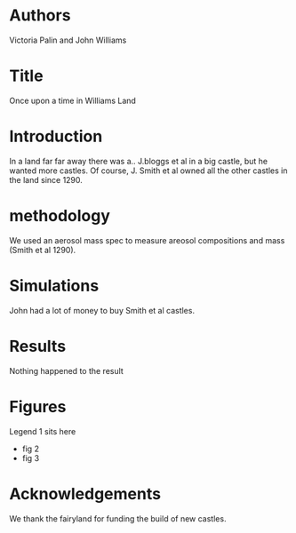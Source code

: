 # Authors
Victoria Palin and John Williams

# Title
Once upon a time in Williams Land

# Introduction
In a land far far away there was a.. 
J.bloggs et al in a big castle, but he wanted more castles.
Of course, J. Smith et al owned all the other castles in the land since 1290.

# methodology 
We used an aerosol mass spec to measure areosol compositions and mass (Smith et al 1290).

# Simulations
John had a lot of money to buy Smith et al castles.

# Results 
Nothing happened to the result


# Figures
Legend 1 sits here
- fig 2
- fig 3

# Acknowledgements
We thank the fairyland for funding the build of new castles.